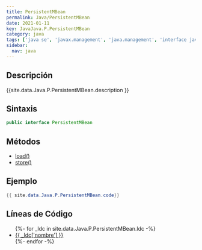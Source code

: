 ```yaml
---
title: PersistentMBean
permalink: Java/PersistentMBean
date: 2021-01-11
key: JavaJava.P.PersistentMBean
category: java
tags: ['java se', 'javax.management', 'java.management', 'interface java', 'Java 1.5']
sidebar: 
  nav: java
---
```


## Descripción
{{site.data.Java.P.PersistentMBean.description }}

## Sintaxis
~~~java
public interface PersistentMBean
~~~

## Métodos
* [load()](/Java/PersistentMBean/load)
* [store()](/Java/PersistentMBean/store)

## Ejemplo
~~~java
{{ site.data.Java.P.PersistentMBean.code}}
~~~

## Líneas de Código
<ul>
{%- for _ldc in site.data.Java.P.PersistentMBean.ldc -%}
   <li>
       <a href="{{_ldc['url'] }}">{{ _ldc['nombre'] }}</a>
   </li>
{%- endfor -%}
</ul>
